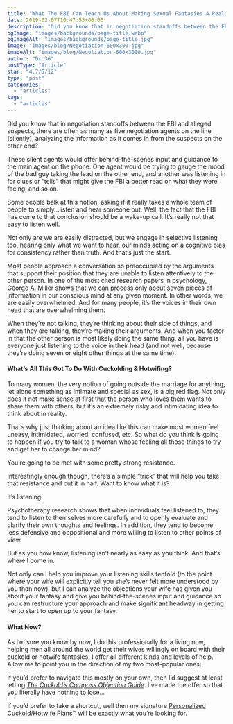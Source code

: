 ```yaml
---
title: "What The FBI Can Teach Us About Making Sexual Fantasies A Reality"
date: 2019-02-07T10:47:55+06:00
description: "Did you know that in negotiation standoffs between the FBI and alleged suspects, there are often as many as five negotiation agents on the line (silen"
bgImage: "images/backgrounds/page-title.webp"
bgImageAlt: "images/backgrounds/page-title.jpg"
image: "images/blog/Negotiation-600x300.jpg"
imageAlt: "images/blog/Negotiation-600x3000.jpg"
author: "Dr.36"
postType: "Article"
star: "4.7/5/12"
type: "post"
categories: 
  - "articles"
tags:
  - "articles"
---
```


Did you know that in negotiation standoffs between the FBI and alleged suspects, there are often as many as five negotiation agents on the line (silently), analyzing the information as it comes in from the suspects on the other end?

These silent agents would offer behind-the-scenes input and guidance to the main agent on the phone. One agent would be trying to gauge the mood of the bad guy taking the lead on the other end, and another was listening in for clues or “tells” that might give the FBI a better read on what they were facing, and so on.

Some people balk at this notion, asking if it really takes a whole team of people to simply…listen and hear someone out. Well, the fact that the FBI has come to that conclusion should be a wake-up call. It’s really not that easy to listen well.

Not only are we are easily distracted, but we engage in selective listening too, hearing only what we want to hear, our minds acting on a cognitive bias for consistency rather than truth. And that’s just the start.


Most people approach a conversation so preoccupied by the arguments that support their position that they are unable to listen attentively to the other person. In one of the most cited research papers in psychology, George A. Miller shows that we can process only about seven pieces of information in our conscious mind at any given moment. In other words, we are easily overwhelmed. And for many people, it’s the voices in their own head that are overwhelming them.

When they’re not talking, they’re thinking about their side of things, and when they are talking, they’re making their arguments. And when you factor in that the other person is most likely doing the same thing, all you have is everyone just listening to the voice in their head (and not well, because they’re doing seven or eight other things at the same time).

#### What’s All This Got To Do With Cuckolding & Hotwifing?

To many women, the very notion of going outside the marriage for anything, let alone something as intimate and special as sex, is a big red flag. Not only does it not make sense at first that the person who loves them wants to share them with others, but it’s an extremely risky and intimidating idea to think about in reality.

That’s why just thinking about an idea like this can make most women feel uneasy, intimidated, worried, confused, etc. So what do you think is going to happen if you try to talk to a woman whose feeling all those things to try and get her to change her mind?

You’re going to be met with some pretty strong resistance.

Interestingly enough though, there’s a simple “trick” that will help you take that resistance and cut it in half. Want to know what it is?

It’s listening.

Psychotherapy research shows that when individuals feel listened to, they tend to listen to themselves more carefully and to openly evaluate and clarify their own thoughts and feelings. In addition, they tend to become less defensive and oppositional and more willing to listen to other points of view.

But as you now know, listening isn’t nearly as easy as you think. And that’s where I come in.

Not only can I help you improve your listening skills tenfold (to the point where your wife will explicitly tell you she’s never felt more understood by you than now), but I can analyze the objections your wife has given you about your fantasy and give you behind-the-scenes input and guidance so you can restructure your approach and make significant headway in getting her to start to open up to your fantasy.


#### What Now?

As I’m sure you know by now, I do this professionally for a living now, helping men all around the world get their wives willingly on board with their cuckold or hotwife fantasies. I offer all different kinds and levels of help. Allow me to point you in the direction of my two most-popular ones:

If you’d prefer to navigate this mostly on your own, then I’d suggest at least letting [_The Cuckold’s Compass Objection Guide_](https://www.thecuckoldconsultant.com/diy-special-offer-2/). I’ve made the offer so that you literally have nothing to lose…

If you’d prefer to take a shortcut, well then my signature [Personalized Cuckold/Hotwife Plans™](https://www.thecuckoldconsultant.com/cuckold-consulting-plans/) will be exactly what you’re looking for.









